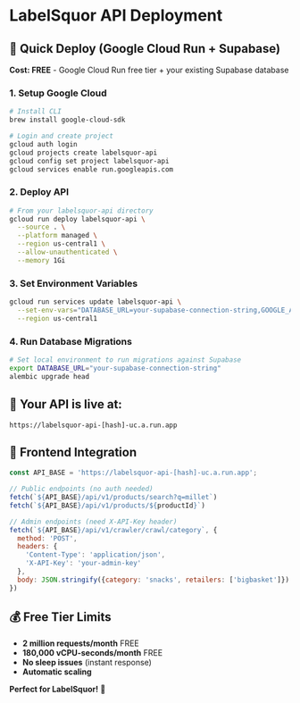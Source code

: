 # LabelSquor API Deployment

## 🚀 Quick Deploy (Google Cloud Run + Supabase)

**Cost: FREE** - Google Cloud Run free tier + your existing Supabase database

### 1. Setup Google Cloud

```bash
# Install CLI
brew install google-cloud-sdk

# Login and create project
gcloud auth login
gcloud projects create labelsquor-api
gcloud config set project labelsquor-api
gcloud services enable run.googleapis.com
```

### 2. Deploy API

```bash
# From your labelsquor-api directory
gcloud run deploy labelsquor-api \
  --source . \
  --platform managed \
  --region us-central1 \
  --allow-unauthenticated \
  --memory 1Gi
```

### 3. Set Environment Variables

```bash
gcloud run services update labelsquor-api \
  --set-env-vars="DATABASE_URL=your-supabase-connection-string,GOOGLE_API_KEY=your-gemini-key,SECRET_KEY=your-secret,ADMIN_API_KEY=your-admin-key,FRONTEND_URL=https://your-frontend.com" \
  --region us-central1
```

### 4. Run Database Migrations

```bash
# Set local environment to run migrations against Supabase
export DATABASE_URL="your-supabase-connection-string"
alembic upgrade head
```

## 🎯 Your API is live at:
```
https://labelsquor-api-[hash]-uc.a.run.app
```

## 📱 Frontend Integration

```javascript
const API_BASE = 'https://labelsquor-api-[hash]-uc.a.run.app';

// Public endpoints (no auth needed)
fetch(`${API_BASE}/api/v1/products/search?q=millet`)
fetch(`${API_BASE}/api/v1/products/${productId}`)

// Admin endpoints (need X-API-Key header)
fetch(`${API_BASE}/api/v1/crawler/crawl/category`, {
  method: 'POST',
  headers: {
    'Content-Type': 'application/json',
    'X-API-Key': 'your-admin-key'
  },
  body: JSON.stringify({category: 'snacks', retailers: ['bigbasket']})
})
```

## 💰 Free Tier Limits

- **2 million requests/month** FREE
- **180,000 vCPU-seconds/month** FREE
- **No sleep issues** (instant response)
- **Automatic scaling**

**Perfect for LabelSquor!** 🎉
